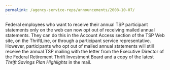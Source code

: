 ```yaml
---
permalink: /agency-service-reps/announcements/2008-10-07/
---
```


Federal employees who want to receive their annual TSP participant statements only on the web can now opt out of receiving mailed annual statements. They can do this in the Account Access section of the TSP Web site, on the ThriftLine, or through a participant service representative. However, participants who opt out of mailed annual statements will still receive the annual TSP mailing with the letter from the Executive Director of the Federal Retirement Thrift Investment Board and a copy of the latest _Thrift Savings Plan Highlights_ in the mail.
